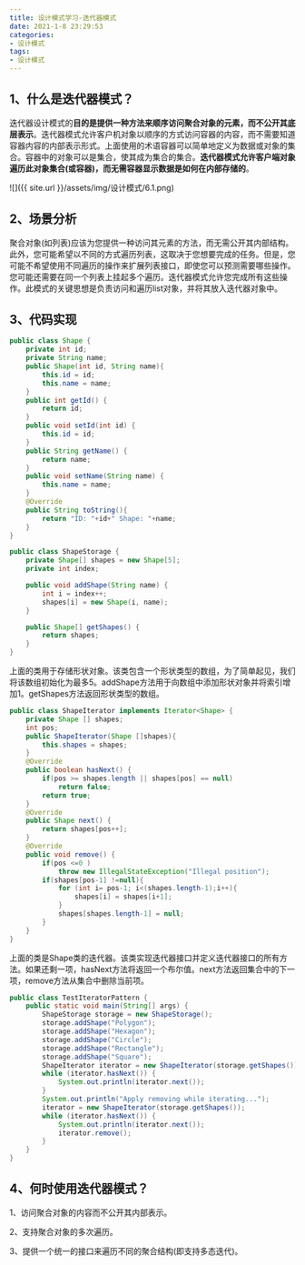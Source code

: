 ```yaml
---
title: 设计模式学习-迭代器模式
date: 2021-1-8 23:29:53
categories:
- 设计模式
tags:
- 设计模式
---
```


## 1、什么是迭代器模式？

​      迭代器设计模式的**目的是提供一种方法来顺序访问聚合对象的元素，而不公开其底层表示**。迭代器模式允许客户机对象以顺序的方式访问容器的内容，而不需要知道容器内容的内部表示形式。上面使用的术语容器可以简单地定义为数据或对象的集合。容器中的对象可以是集合，使其成为集合的集合。**迭代器模式允许客户端对象遍历此对象集合(或容器)，而无需容器显示数据是如何在内部存储的**。

![]({{ site.url }}/assets/img/设计模式/6.1.png)


## 2、场景分析

​     聚合对象(如列表)应该为您提供一种访问其元素的方法，而无需公开其内部结构。此外，您可能希望以不同的方式遍历列表，这取决于您想要完成的任务。但是，您可能不希望使用不同遍历的操作来扩展列表接口，即使您可以预测需要哪些操作。您可能还需要在同一个列表上挂起多个遍历。迭代器模式允许您完成所有这些操作。此模式的关键思想是负责访问和遍历list对象，并将其放入迭代器对象中。

## 3、代码实现

```java
public class Shape {
    private int id;
    private String name;
    public Shape(int id, String name){
        this.id = id;
        this.name = name;
    }
    public int getId() {
        return id;
    }
    public void setId(int id) {
        this.id = id;
    }
    public String getName() {
        return name;
    }
    public void setName(String name) {
        this.name = name;
    }
    @Override
    public String toString(){
        return "ID: "+id+" Shape: "+name;
    }
}
```



```java
public class ShapeStorage {
    private Shape[] shapes = new Shape[5];
    private int index;

    public void addShape(String name) {
        int i = index++;
        shapes[i] = new Shape(i, name);
    }

    public Shape[] getShapes() {
        return shapes;
    }
}
```

   上面的类用于存储形状对象。该类包含一个形状类型的数组，为了简单起见，我们将该数组初始化为最多5。addShape方法用于向数组中添加形状对象并将索引增加1。getShapes方法返回形状类型的数组。

```java
public class ShapeIterator implements Iterator<Shape> {
    private Shape [] shapes;
    int pos;
    public ShapeIterator(Shape []shapes){
        this.shapes = shapes;
    }
    @Override
    public boolean hasNext() {
        if(pos >= shapes.length || shapes[pos] == null)
            return false;
        return true;
    }
    @Override
    public Shape next() {
        return shapes[pos++];
    }
    @Override
    public void remove() {
        if(pos <=0 )
            throw new IllegalStateException("Illegal position");
        if(shapes[pos-1] !=null){
            for (int i= pos-1; i<(shapes.length-1);i++){
                shapes[i] = shapes[i+1];
            }
            shapes[shapes.length-1] = null;
        }
    }
}
```

上面的类是Shape类的迭代器。该类实现迭代器接口并定义迭代器接口的所有方法。如果还剩一项，hasNext方法将返回一个布尔值。next方法返回集合中的下一项，remove方法从集合中删除当前项。

```java
public class TestIteratorPattern {
    public static void main(String[] args) {
        ShapeStorage storage = new ShapeStorage();
        storage.addShape("Polygon");
        storage.addShape("Hexagon");
        storage.addShape("Circle");
        storage.addShape("Rectangle");
        storage.addShape("Square");
        ShapeIterator iterator = new ShapeIterator(storage.getShapes());
        while (iterator.hasNext()) {
            System.out.println(iterator.next());
        }
        System.out.println("Apply removing while iterating...");
        iterator = new ShapeIterator(storage.getShapes());
        while (iterator.hasNext()) {
            System.out.println(iterator.next());
            iterator.remove();
        }
    }
}
```



## 4、何时使用迭代器模式？

1、访问聚合对象的内容而不公开其内部表示。

2、支持聚合对象的多次遍历。

3、提供一个统一的接口来遍历不同的聚合结构(即支持多态迭代)。
